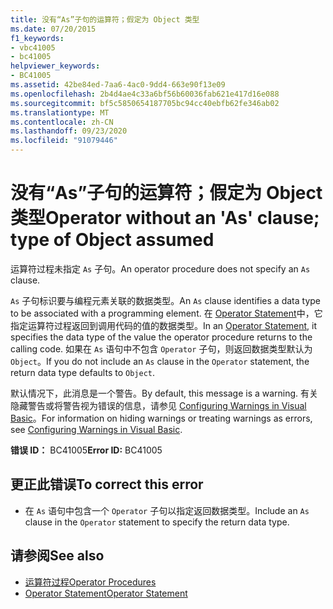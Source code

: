 ```yaml
---
title: 没有“As”子句的运算符；假定为 Object 类型
ms.date: 07/20/2015
f1_keywords:
- vbc41005
- bc41005
helpviewer_keywords:
- BC41005
ms.assetid: 42be84ed-7aa6-4ac0-9dd4-663e90f13e09
ms.openlocfilehash: 2b4d4ae4c33a6bf56b60036fab621e417d16e088
ms.sourcegitcommit: bf5c5850654187705bc94cc40ebfb62fe346ab02
ms.translationtype: MT
ms.contentlocale: zh-CN
ms.lasthandoff: 09/23/2020
ms.locfileid: "91079446"
---
```

# <a name="operator-without-an-as-clause-type-of-object-assumed"></a><span data-ttu-id="09991-102">没有“As”子句的运算符；假定为 Object 类型</span><span class="sxs-lookup"><span data-stu-id="09991-102">Operator without an 'As' clause; type of Object assumed</span></span>

<span data-ttu-id="09991-103">运算符过程未指定 `As` 子句。</span><span class="sxs-lookup"><span data-stu-id="09991-103">An operator procedure does not specify an `As` clause.</span></span>  
  
 <span data-ttu-id="09991-104">`As` 子句标识要与编程元素关联的数据类型。</span><span class="sxs-lookup"><span data-stu-id="09991-104">An `As` clause identifies a data type to be associated with a programming element.</span></span> <span data-ttu-id="09991-105">在 [Operator Statement](../language-reference/statements/operator-statement.md)中，它指定运算符过程返回到调用代码的值的数据类型。</span><span class="sxs-lookup"><span data-stu-id="09991-105">In an [Operator Statement](../language-reference/statements/operator-statement.md), it specifies the data type of the value the operator procedure returns to the calling code.</span></span> <span data-ttu-id="09991-106">如果在 `As` 语句中不包含 `Operator` 子句，则返回数据类型默认为 `Object`。</span><span class="sxs-lookup"><span data-stu-id="09991-106">If you do not include an `As` clause in the `Operator` statement, the return data type defaults to `Object`.</span></span>  
  
 <span data-ttu-id="09991-107">默认情况下，此消息是一个警告。</span><span class="sxs-lookup"><span data-stu-id="09991-107">By default, this message is a warning.</span></span> <span data-ttu-id="09991-108">有关隐藏警告或将警告视为错误的信息，请参见 [Configuring Warnings in Visual Basic](/visualstudio/ide/configuring-warnings-in-visual-basic)。</span><span class="sxs-lookup"><span data-stu-id="09991-108">For information on hiding warnings or treating warnings as errors, see [Configuring Warnings in Visual Basic](/visualstudio/ide/configuring-warnings-in-visual-basic).</span></span>  
  
 <span data-ttu-id="09991-109">**错误 ID：** BC41005</span><span class="sxs-lookup"><span data-stu-id="09991-109">**Error ID:** BC41005</span></span>  
  
## <a name="to-correct-this-error"></a><span data-ttu-id="09991-110">更正此错误</span><span class="sxs-lookup"><span data-stu-id="09991-110">To correct this error</span></span>  
  
- <span data-ttu-id="09991-111">在 `As` 语句中包含一个 `Operator` 子句以指定返回数据类型。</span><span class="sxs-lookup"><span data-stu-id="09991-111">Include an `As` clause in the `Operator` statement to specify the return data type.</span></span>  
  
## <a name="see-also"></a><span data-ttu-id="09991-112">请参阅</span><span class="sxs-lookup"><span data-stu-id="09991-112">See also</span></span>

- [<span data-ttu-id="09991-113">运算符过程</span><span class="sxs-lookup"><span data-stu-id="09991-113">Operator Procedures</span></span>](../programming-guide/language-features/procedures/operator-procedures.md)
- [<span data-ttu-id="09991-114">Operator Statement</span><span class="sxs-lookup"><span data-stu-id="09991-114">Operator Statement</span></span>](../language-reference/statements/operator-statement.md)
